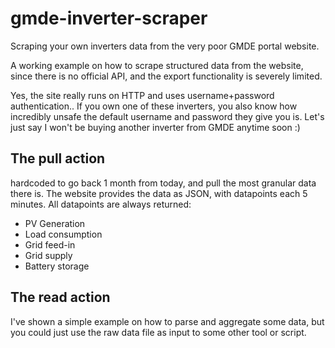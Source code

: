 # gmde-inverter-scraper
Scraping your own inverters data from the very poor GMDE portal website.

A working example on how to scrape structured data from the website, since there is no official API, and the export functionality is severely limited.

Yes, the site really runs on HTTP and uses username+password authentication.. If you own one of these inverters, you also know how incredibly unsafe the default username and password they give you is.
Let's just say I won't be buying another inverter from GMDE anytime soon :)

## The pull action
hardcoded to go back 1 month from today, and pull the most granular data there is.
The website provides the data as JSON, with datapoints each 5 minutes. All datapoints are always returned:
* PV Generation
* Load consumption
* Grid feed-in
* Grid supply
* Battery storage

## The read action
I've shown a simple example on how to parse and aggregate some data, but you could just use the raw data file as input to some other tool or script.
